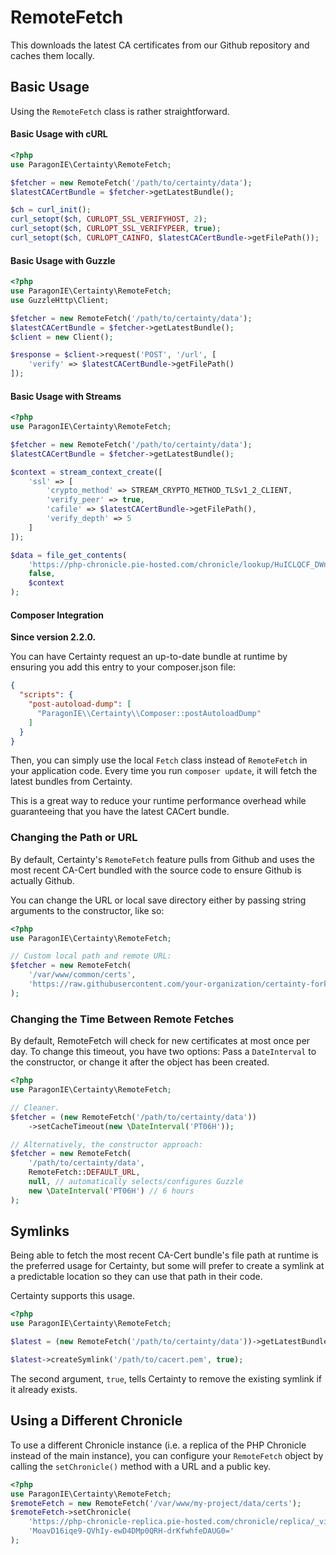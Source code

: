 # RemoteFetch

This downloads the latest CA certificates from our Github repository and caches them locally.

## Basic Usage

Using the `RemoteFetch` class is rather straightforward.

#### Basic Usage with cURL

```php
<?php
use ParagonIE\Certainty\RemoteFetch;

$fetcher = new RemoteFetch('/path/to/certainty/data');
$latestCACertBundle = $fetcher->getLatestBundle();

$ch = curl_init();
curl_setopt($ch, CURLOPT_SSL_VERIFYHOST, 2);
curl_setopt($ch, CURLOPT_SSL_VERIFYPEER, true);
curl_setopt($ch, CURLOPT_CAINFO, $latestCACertBundle->getFilePath());
```

#### Basic Usage with Guzzle

```php
<?php
use ParagonIE\Certainty\RemoteFetch;
use GuzzleHttp\Client;

$fetcher = new RemoteFetch('/path/to/certainty/data');
$latestCACertBundle = $fetcher->getLatestBundle();
$client = new Client();

$response = $client->request('POST', '/url', [
    'verify' => $latestCACertBundle->getFilePath() 
]);
```

#### Basic Usage with Streams

```php
<?php
use ParagonIE\Certainty\RemoteFetch;

$fetcher = new RemoteFetch('/path/to/certainty/data');
$latestCACertBundle = $fetcher->getLatestBundle();

$context = stream_context_create([
    'ssl' => [
        'crypto_method' => STREAM_CRYPTO_METHOD_TLSv1_2_CLIENT,
        'verify_peer' => true,
        'cafile' => $latestCACertBundle->getFilePath(),
        'verify_depth' => 5
    ]
]);

$data = file_get_contents(
    'https://php-chronicle.pie-hosted.com/chronicle/lookup/HuICLQCF_DWnQGbosC6fK8PuifQgIrRi2WYshB2erZY=',
    false,
    $context
);
```

#### Composer Integration

**Since version 2.2.0.**

You can have Certainty request an up-to-date bundle at runtime by ensuring
you add this entry to your composer.json file:

```json
{
  "scripts": {
    "post-autoload-dump": [
      "ParagonIE\\Certainty\\Composer::postAutoloadDump"
    ]
  }
}
```

Then, you can simply use the local `Fetch` class instead of `RemoteFetch` in
your application code. Every time you run `composer update`, it will fetch
the latest bundles from Certainty.
 
This is a great way to reduce your runtime performance overhead while
guaranteeing that you have the latest CACert bundle.

### Changing the Path or URL

By default, Certainty's `RemoteFetch` feature pulls from Github and uses the most recent CA-Cert
bundled with the source code to ensure Github is actually Github.

You can change the URL or local save directory either by passing string arguments to the constructor,
like so:

```php
<?php
use ParagonIE\Certainty\RemoteFetch;

// Custom local path and remote URL:
$fetcher = new RemoteFetch(
    '/var/www/common/certs',
    'https://raw.githubusercontent.com/your-organization/certainty-fork/master/data/'
);
```

### Changing the Time Between Remote Fetches

By default, RemoteFetch will check for new certificates at most once per day. To change this
timeout, you have two options: Pass a `DateInterval` to the constructor, or change it after the
object has been created.


```php
<?php
use ParagonIE\Certainty\RemoteFetch;

// Cleaner.
$fetcher = (new RemoteFetch('/path/to/certainty/data'))
    ->setCacheTimeout(new \DateInterval('PT06H'));

// Alternatively, the constructor approach:
$fetcher = new RemoteFetch(
    '/path/to/certainty/data',
    RemoteFetch::DEFAULT_URL,
    null, // automatically selects/configures Guzzle
    new \DateInterval('PT06H') // 6 hours
);
```

## Symlinks

Being able to fetch the most recent CA-Cert bundle's file path at runtime is the preferred usage
for Certainty, but some will prefer to create a symlink at a predictable location so they can use
that path in their code.

Certainty supports this usage.

```php
<?php
use ParagonIE\Certainty\RemoteFetch;

$latest = (new RemoteFetch('/path/to/certainty/data'))->getLatestBundle();

$latest->createSymlink('/path/to/cacert.pem', true);
```

The second argument, `true`, tells Certainty to remove the existing symlink if it already exists.

## Using a Different Chronicle

To use a different Chronicle instance (i.e. a replica of the PHP Chronicle
instead of the main instance), you can configure your `RemoteFetch` object
by calling the `setChronicle()` method with a URL and a public key.

```php
<?php
use ParagonIE\Certainty\RemoteFetch;
$remoteFetch = new RemoteFetch('/var/www/my-project/data/certs');
$remoteFetch->setChronicle(
    'https://php-chronicle-replica.pie-hosted.com/chronicle/replica/_vi6Mgw6KXBSuOFUwYA2H2GEPLawUmjqFJbCCuqtHzGZ',
    'MoavD16iqe9-QVhIy-ewD4DMp0QRH-drKfwhfeDAUG0='
);
```
